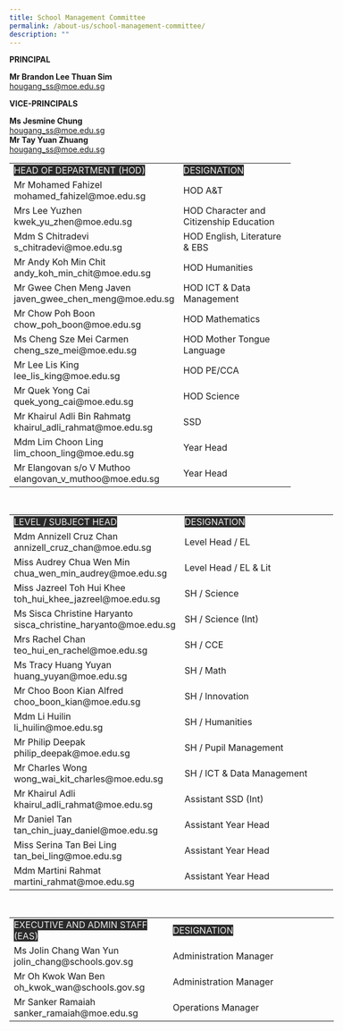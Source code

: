 ```yaml
---
title: School Management Committee
permalink: /about-us/school-management-committee/
description: ""
---
```

**PRINCIPAL**

**Mr Brandon Lee Thuan Sim**   
[hougang_ss@moe.edu.sg](mailto:hougang_ss@moe.edu.sg)

**VICE-PRINCIPALS**   

**Ms Jesmine Chung**  
[hougang_ss@moe.edu.sg](mailto:hougang_ss@moe.edu.sg)   
**Mr Tay Yuan Zhuang**      
[hougang_ss@moe.edu.sg](mailto:hougang_ss@moe.edu.sg)



<table class="tg">
<tbody>
<tr>
<td class="tg-2705"><span style="color:#EEE;background-color:#2A2A2A">HEAD OF DEPARTMENT (HOD)</span></td>
<td class="tg-2705"><span style="color:#EEE;background-color:#2A2A2A">DESIGNATION</span></td>
</tr>
<tr>
<td class="tg-2rp9">Mr Mohamed Fahizel<br>mohamed_fahizel@moe.edu.sg</td>
<td class="tg-5ws4">HOD A&amp;T</td>
</tr>
<tr>
<td class="tg-2rp9">Mrs Lee Yuzhen<br>kwek_yu_zhen@moe.edu.sg</td>
<td class="tg-5ws4">HOD Character and Citizenship Education</td>
</tr>
<tr>
<td class="tg-2rp9">Mdm S Chitradevi<br>s_chitradevi@moe.edu.sg</td>
<td class="tg-5ws4">HOD English, Literature &amp; EBS</td>
</tr>
<tr>
<td class="tg-2rp9">Mr Andy Koh Min Chit<br>andy_koh_min_chit@moe.edu.sg</td>
<td class="tg-5ws4">HOD Humanities</td>
</tr>
<tr>
<td class="tg-2rp9">Mr Gwee Chen Meng Javen<br>javen_gwee_chen_meng@moe.edu.sg</td>
<td class="tg-5ws4">HOD ICT &amp; Data Management</td>
</tr>
<tr>
<td class="tg-2rp9">Mr Chow Poh Boon<br>chow_poh_boon@moe.edu.sg</td>
<td class="tg-5ws4">HOD&nbsp;Mathematics</td>
</tr>
<tr>
<td class="tg-2rp9">Ms Cheng Sze Mei Carmen<br>cheng_sze_mei@moe.edu.sg</td>
<td class="tg-5ws4">HOD Mother Tongue Language</td>
</tr>
<tr>
<td class="tg-2rp9">Mr Lee Lis King<br>lee_lis_king@moe.edu.sg</td>
<td class="tg-5ws4">HOD PE/CCA</td>
</tr>
<tr>
<td class="tg-2rp9">Mr Quek Yong Cai<br>quek_yong_cai@moe.edu.sg</td>
<td class="tg-5ws4">HOD Science</td>
</tr>
<tr>
<td class="tg-2rp9">Mr Khairul Adli Bin Rahmatg<br>khairul_adli_rahmat@moe.edu.sg</td>
<td class="tg-5ws4">SSD</td>
</tr>
<tr>
<td class="tg-2rp9">Mdm Lim Choon Ling<br>lim_choon_ling@moe.edu.sg</td>
<td class="tg-5ws4">Year Head</td>
</tr>
<tr>
<td class="tg-2rp9">Mr Elangovan s/o V Muthoo<br>elangovan_v_muthoo@moe.edu.sg</td>
<td class="tg-5ws4">Year Head</td>
</tr>
</tbody>
</table>
<p>&nbsp;</p>
<table class="tg" style="width: 579.875px;">
<tbody>
<tr>
<td class="tg-2705" style="width: 270px;"><span style="color:#EEE;background-color:#2A2A2A">LEVEL / SUBJECT HEAD</span></td>
<td class="tg-2705" style="width: 292.875px;"><span style="color:#EEE;background-color:#2A2A2A">DESIGNATION</span></td>
</tr>
<tr>
<td class="tg-2rp9" style="width: 270px;">Mdm Annizell Cruz Chan<br>annizell_cruz_chan@moe.edu.sg</td>
<td class="tg-5ws4" style="width: 292.875px;">Level Head / EL</td>
</tr>
<tr>
<td class="tg-2rp9" style="width: 270px;">Miss Audrey Chua Wen Min<br>chua_wen_min_audrey@moe.edu.sg</td>
<td class="tg-5ws4" style="width: 292.875px;">Level Head / EL &amp; Lit</td>
</tr>
<tr>
<td class="tg-2rp9" style="width: 270px;">Miss Jazreel Toh Hui Khee<br>toh_hui_khee_jazreel@moe.edu.sg</td>
<td class="tg-5ws4" style="width: 292.875px;">SH / Science</td>
</tr>
<tr>
<td class="tg-2rp9" style="width: 270px;">Ms Sisca Christine Haryanto<br>sisca_christine_haryanto@moe.edu.sg</td>
<td class="tg-5ws4" style="width: 292.875px;">SH / Science (Int)</td>
</tr>
<tr>
<td class="tg-2rp9" style="width: 270px;">Mrs Rachel Chan<br>teo_hui_en_rachel@moe.edu.sg</td>
<td class="tg-5ws4" style="width: 292.875px;">SH / CCE</td>
</tr>
<tr>
<td class="tg-2rp9" style="width: 270px;">Ms Tracy Huang Yuyan<br>huang_yuyan@moe.edu.sg</td>
<td class="tg-5ws4" style="width: 292.875px;">SH / Math</td>
</tr>
<tr>
<td class="tg-2rp9" style="width: 270px;">Mr Choo Boon Kian Alfred<br>choo_boon_kian@moe.edu.sg</td>
<td class="tg-5ws4" style="width: 292.875px;">SH / Innovation</td>
</tr>
<tr>
<td class="tg-2rp9" style="width: 270px;">Mdm Li Huilin<br>li_huilin@moe.edu.sg</td>
<td class="tg-5ws4" style="width: 292.875px;">SH / Humanities</td>
</tr>
<tr>
<td class="tg-2rp9" style="width: 270px;">Mr Philip Deepak<br>philip_deepak@moe.edu.sg</td>
<td class="tg-5ws4" style="width: 292.875px;">SH / Pupil Management</td>
</tr>
<tr>
<td class="tg-2rp9" style="width: 270px;">Mr Charles Wong<br>wong_wai_kit_charles@moe.edu.sg</td>
<td class="tg-5ws4" style="width: 292.875px;">SH / ICT &amp; Data Management</td>
</tr>
<tr>
<td class="tg-2rp9" style="width: 270px;">Mr Khairul Adli<br>khairul_adli_rahmat@moe.edu.sg</td>
<td class="tg-5ws4" style="width: 292.875px;">Assistant SSD (Int)</td>
</tr>
<tr>
<td class="tg-2rp9" style="width: 270px;">Mr Daniel Tan<br>tan_chin_juay_daniel@moe.edu.sg</td>
<td class="tg-5ws4" style="width: 292.875px;">Assistant Year Head</td>
</tr>
<tr>
<td class="tg-2rp9" style="width: 270px;">Miss Serina Tan Bei Ling<br>tan_bei_ling@moe.edu.sg</td>
<td class="tg-5ws4" style="width: 292.875px;">Assistant Year Head</td>
</tr>
<tr>
<td class="tg-2rp9" style="width: 270px;">Mdm Martini Rahmat<br>martini_rahmat@moe.edu.sg</td>
<td class="tg-5ws4" style="width: 292.875px;">Assistant Year Head</td>
</tr>
</tbody>
</table>
<p>&nbsp;</p>
<table class="tg" style="width: 581.125px;">
<tbody>
<tr>
<td class="tg-2705" style="width: 271px;"><span style="color: #eee; background-color: #2a2a2a;">EXECUTIVE AND ADMIN STAFF (EAS)</span></td>
<td class="tg-2705" style="width: 292.125px;"><span style="color: #eee; background-color: #2a2a2a;">DESIGNATION</span></td>
</tr>
<tr>
<td class="tg-2rp9" style="width: 271px;">Ms Jolin Chang Wan Yun<br>jolin_chang@schools.gov.sg</td>
<td class="tg-5ws4" style="width: 292.125px;">Administration Manager</td>
</tr>
<tr>
<td class="tg-2rp9" style="width: 271px;">Mr Oh Kwok Wan Ben<br>oh_kwok_wan@schools.gov.sg</td>
<td class="tg-5ws4" style="width: 292.125px;">Administration Manager</td>
</tr>
<tr>
<td class="tg-2rp9" style="width: 271px;">Mr Sanker Ramaiah<br>sanker_ramaiah@moe.edu.sg</td>
<td class="tg-5ws4" style="width: 292.125px;">Operations Manager</td>
</tr>
</tbody>
</table>